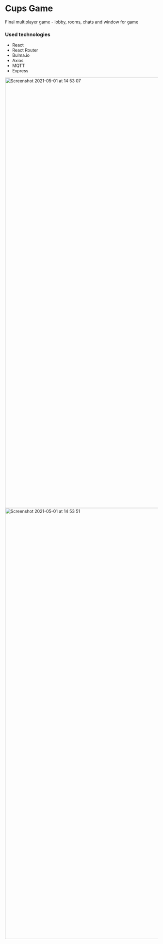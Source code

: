 # Cups Game

Final multiplayer game - lobby, rooms, chats and window for game

### Used technologies
- React
- React Router
- Bulma.io
- Axios
- MQTT
- Express

<img width="1419" alt="Screenshot 2021-05-01 at 14 53 07" src="https://user-images.githubusercontent.com/72604565/116783325-7500d980-aa8e-11eb-8cd7-9b78663460f2.png">
<img width="1421" alt="Screenshot 2021-05-01 at 14 53 51" src="https://user-images.githubusercontent.com/72604565/116783327-792cf700-aa8e-11eb-8a0f-5a357431f502.png">
